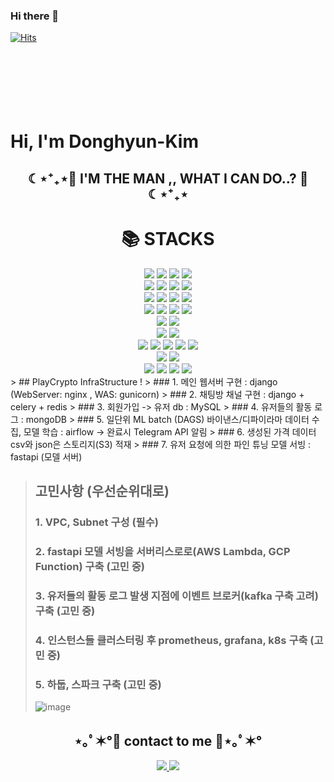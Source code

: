 ### Hi there 👋

[![Hits](https://hits.seeyoufarm.com/api/count/incr/badge.svg?url=https%3A%2F%2Fgithub.com%2Fdonghyeok1&count_bg=%23A488EB&title_bg=%235A8AE5&icon=atom.svg&icon_color=%23FFFFFF&title=WELCOME&edge_flat=false)](https://hits.seeyoufarm.com)
<br />
<br />
<br />
<br />
<br />
<br />
<br />
<h1> Hi, I'm Donghyun-Kim


<h2 align="center">☾⋆⁺₊⋆💙 I'M THE MAN ,, WHAT I CAN DO..? 💙☾⋆⁺₊⋆</h2>
 
<div align=center><h1>📚 STACKS</h1></div>

<div align=center> 
  <img src="https://img.shields.io/badge/python-3776AB?style=for-the-badge&logo=python&logoColor=white"> 
  <img src="https://img.shields.io/badge/apache%20airflow-017CEE?style=for-the-badge&&logo=Apacheairflow&logoColor=white"/>
  <img src="https://img.shields.io/badge/Docker-017CEE?style=for-the-badge&&logo=Docker&logoColor=white"/>
  <img src="https://img.shields.io/badge/kubernetes-017CEE?style=for-the-badge&&logo=Kubernetes&logoColor=white"/>
  <br>
 
  <img src="https://img.shields.io/badge/ApacheKafka-231F20?style=for-the-badge&logo=ApacheKafka&logoColor=white"> 
  <img src="https://img.shields.io/badge/ApacheHadoop-66CCFF?style=for-the-badge&logo=ApacheHadoop&logoColor=white"> 
  <img src="https://img.shields.io/badge/ApacheSpark-E25A1C?style=for-the-badge&logo=ApacheSpark&logoColor=white"> 
  <img src="https://img.shields.io/badge/ApacheHadoop-66CCFF?style=for-the-badge&logo=ApacheHadoop&logoColor=white"> 
  <br>
  <img src="https://img.shields.io/badge/Tensorflow-FF6F00?style=for-the-badge&logo=Tensorflow&logoColor=white"> 
  <img src="https://img.shields.io/badge/Pytorch-EE4C2C?style=for-the-badge&logo=PyTorch&logoColor=white"> 
  <img src="https://img.shields.io/badge/pandas-150458?style=for-the-badge&logo=pandas&logoColor=white"> 
  <img src="https://img.shields.io/badge/numpy-013243?style=for-the-badge&logo=numpy&logoColor=white"> 

  <br>
  <img src="https://img.shields.io/badge/mariaDB-003545?style=for-the-badge&logo=mariaDB&logoColor=white"> 
  <img src="https://img.shields.io/badge/postgresql-003545?style=for-the-badge&logo=postgresql&logoColor=white"> 
  <img src="https://img.shields.io/badge/mongoDB-47A248?style=for-the-badge&logo=MongoDB&logoColor=white">
  <img src="https://img.shields.io/badge/amazondynamodb-4053D6?style=for-the-badge&logo=amazondynamodb&logoColor=white">
  <br>

  <img src="https://img.shields.io/badge/django-092E20?style=for-the-badge&logo=django&logoColor=white">
  <img src="https://img.shields.io/badge/fastapi-000000?style=for-the-badge&logo=fastapi&logoColor=white">
  <br>
  <img src="https://img.shields.io/badge/react-61DAFB?style=for-the-badge&logo=react&logoColor=black"> 
  <img src="https://img.shields.io/badge/node.js-339933?style=for-the-badge&logo=Node.js&logoColor=white">
  <br>
  


  <img src="https://img.shields.io/badge/linux-FCC624?style=for-the-badge&logo=linux&logoColor=black"> 
  <img src="https://img.shields.io/badge/amazonaws-232F3E?style=for-the-badge&logo=amazonaws&logoColor=white"> 
  <img src="https://img.shields.io/badge/amazonec2-FF9900?style=for-the-badge&logo=amazonec2&logoColor=white"> 
  <img src="https://img.shields.io/badge/amazons3-569A31?style=for-the-badge&logo=amazons3&logoColor=white"> 
  <img src="https://img.shields.io/badge/amazonecs-FF9900?style=for-the-badge&logo=amazonecs&logoColor=white"> 
  <br>
  
  <img src="https://img.shields.io/badge/github-181717?style=for-the-badge&logo=github&logoColor=white">
  <img src="https://img.shields.io/badge/git-F05032?style=for-the-badge&logo=git&logoColor=white">
  <br>

  <img src="https://img.shields.io/badge/html5-E34F26?style=for-the-badge&logo=html5&logoColor=white"> 
  <img src="https://img.shields.io/badge/css-1572B6?style=for-the-badge&logo=css3&logoColor=white"> 
  <img src="https://img.shields.io/badge/javascript-F7DF1E?style=for-the-badge&logo=javascript&logoColor=black"> 
  <img src="https://img.shields.io/badge/jquery-0769AD?style=for-the-badge&logo=jquery&logoColor=white">
  <br>
</div>
> ## PlayCrypto InfraStructure !
> ### 1. 메인 웹서버 구현 : django (WebServer: nginx , WAS: gunicorn)
> ### 2. 채팅방 채널 구현 : django + celery + redis
> ### 3. 회원가입 -> 유저 db : MySQL
> ### 4. 유저들의 활동 로그 : mongoDB 
> ### 5. 일단위 ML batch (DAGS) 바이낸스/디파이라마 데이터 수집, 모델 학습 : airflow -> 완료시 Telegram API 알림
> ### 6. 생성된 가격 데이터 csv와 json은 스토리지(S3) 적재
> ### 7. 유저 요청에 의한 파인 튜닝 모델 서빙 : fastapi (모델 서버)
<br>

> ## 고민사항 (우선순위대로)
> ### 1. VPC, Subnet 구성 (필수)
> ### 2. fastapi 모델 서빙을 서버리스로로(AWS Lambda, GCP Function) 구축 (고민 중)
> ### 3. 유저들의 활동 로그 발생 지점에 이벤트 브로커(kafka 구축 고려) 구축 (고민 중)
> ### 4. 인스턴스들 클러스터링 후 prometheus, grafana, k8s 구축 (고민 중)
> ### 5. 하둡, 스파크 구축 (고민 중)
>
> ![image](https://github.com/jinman-kim/jinman-kim/assets/94787419/b369e5d0-33f9-489a-9e2f-16cc8de40044)



<h2 align="center">⋆｡ﾟ✶°💜 contact to me 💜⋆｡ﾟ✶°</h2>

<p align="center">
 <a href="https://lifecodingstory.tistory.com/">
  <img src="https://img.shields.io/badge/My tech blog-A9BCF5?style=flat-square&logo=GitHub Sponsors&logoColor=white&link=https://donghyeok1.github.io/"/>
 </a>  
 <a href="mailto:invictus6578@gmail.com">
  <img src="https://img.shields.io/badge/Gmail-D0A9F5?style=flat-square&logo=Gmail&logoColor=white&link=mailto:cis0007385@gmail.com"/>
 </a>
 </p>
